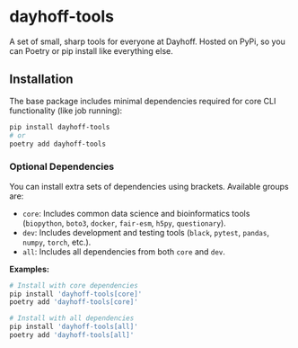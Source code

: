 # dayhoff-tools

A set of small, sharp tools for everyone at Dayhoff. Hosted on PyPi, so you can Poetry or pip install like everything else.

## Installation

The base package includes minimal dependencies required for core CLI functionality (like job running):

```bash
pip install dayhoff-tools
# or
poetry add dayhoff-tools
```

### Optional Dependencies

You can install extra sets of dependencies using brackets. Available groups are:

* `core`: Includes common data science and bioinformatics tools (`biopython`, `boto3`, `docker`, `fair-esm`, `h5py`, `questionary`).
* `dev`: Includes development and testing tools (`black`, `pytest`, `pandas`, `numpy`, `torch`, etc.).
* `all`: Includes all dependencies from both `core` and `dev`.

**Examples:**

```bash
# Install with core dependencies
pip install 'dayhoff-tools[core]'
poetry add 'dayhoff-tools[core]'

# Install with all dependencies
pip install 'dayhoff-tools[all]'
poetry add 'dayhoff-tools[all]'
```